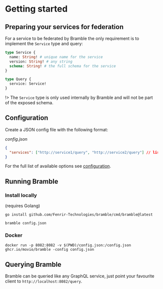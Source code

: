 # Getting started

## Preparing your services for federation

For a service to be federated by Bramble the only requirement is to implement the `Service` type and query:

```graphql
type Service {
  name: String! # unique name for the service
  version: String! # any string
  schema: String! # the full schema for the service
}

type Query {
  service: Service!
}
```

!> The `Service` type is only used internally by Bramble and will not be part of the exposed schema.

## Configuration

Create a JSON config file with the following format:

_config.json_

```json
{
  "services": ["http://service1/query", "http://service2/query"] // list of services to federate
}
```

For the full list of available options see [configuration](configuration.md).

## Running Bramble

### Install locally

(requires Golang)

```
go install github.com/Fenrir-Technologies/bramble/cmd/bramble@latest
```

```
bramble config.json
```

### Docker

```
docker run -p 8082:8082 -v $(PWD)/config.json:/config.json ghcr.io/movio/bramble -config config.json
```

## Querying Bramble

Bramble can be queried like any GraphQL service, just point your favourite
client to `http://localhost:8082/query`.

